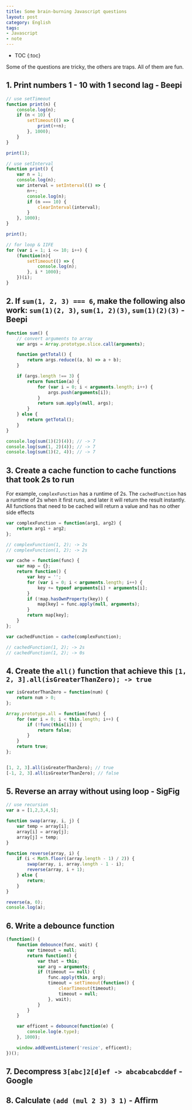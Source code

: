 ```yaml
---
title: Some brain-burning Javascript questions
layout: post
category: English
tags:
- Javascript
- note
---
```


* TOC
{:toc}

Some of the questions are tricky, the others are traps. All of them are fun.

## 1. Print numbers 1 - 10 with 1 second lag - Beepi

```javascript
// use setTimeout
function print(n) {
    console.log(n);
    if (n < 10) {
        setTimeout(() => {
            print(++n);
        }, 1000);
    }
}

print(1);
```

```javascript
// use setInterval
function print() {
    var n = 1;
    console.log(n);
    var interval = setInterval(() => {
        n++;
        console.log(n);
        if (n === 10) {
            clearInterval(interval);
        }
    }, 1000);
}

print();
```

```javascript
// for loop & IIFE
for (var i = 1; i <= 10; i++) {
    (function(n){
        setTimeout(() => {
            console.log(n);
        }, i * 1000);
    })(i);
}
```

## 2. If `sum(1, 2, 3) === 6`, make the following also work: `sum(1)(2, 3)`, `sum(1, 2)(3)`, `sum(1)(2)(3)` - Beepi

```javascript
function sum() {
    // convert arguments to array
    var args = Array.prototype.slice.call(arguments);

    function getTotal() {
        return args.reduce((a, b) => a + b);
    }

    if (args.length !== 3) {
        return function(a) {
            for (var i = 0; i < arguments.length; i++) {
                args.push(arguments[i]);
            }
            return sum.apply(null, args);
        }
    } else {
        return getTotal();
    }
}

console.log(sum(1)(2)(4)); // -> 7
console.log(sum(1, 2)(4)); // -> 7
console.log(sum(1)(2, 4)); // -> 7
```

## 3. Create a cache function to cache functions that took 2s to run

For example, `complexFunction` has a runtime of 2s. The `cachedFunction` has a runtime of 2s when it first runs, and later it will return the result instantly. All functions that need to be cached will return a value and has no other side effects

```javascript
var complexFunction = function(arg1, arg2) {
    return arg1 + arg2;
};

// complexFunction(1, 2); -> 2s
// complexFunction(1, 2); -> 2s

var cache = function(func) {
    var map = {};
    return function() {
        var key = '';
        for (var i = 0; i < arguments.length; i++) {
            key += typeof arguments[i] + arguments[i];
        }
        if (!map.hasOwnProperty(key)) {
            map[key] = func.apply(null, arguments);
        }
        return map[key];
    }
};

var cachedFunction = cache(complexFunction);

// cachedFunction(1, 2); -> 2s
// cachedFunction(1, 2); -> 0s

```

## 4. Create the `all()` function that achieve this `[1, 2, 3].all(isGreaterThanZero); -> true`

```javascript
var isGreaterThanZero = function(num) {
    return num > 0;
};

Array.prototype.all = function(func) {
    for (var i = 0; i < this.length; i++) {
        if (!func(this[i])) {
            return false;
        }
    }
    return true;
};


[1, 2, 3].all(isGreaterThanZero); // true
[-1, 2, 3].all(isGreaterThanZero); // false
```

## 5. Reverse an array without using loop - SigFig

```javascript
// use recursion
var a = [1,2,3,4,5];

function swap(array, i, j) {
    var temp = array[i];
    array[i] = array[j];
    array[j] = temp;
}

function reverse(array, i) {
    if (i < Math.floor((array.length - 1) / 2)) {
        swap(array, i, array.length - 1 - i);
        reverse(array, i + 1);
    } else {
        return;
    }
}

reverse(a, 0);
console.log(a);
```

## 6. Write a debounce function

```javascript
(function() {
    function debounce(func, wait) {
        var timeout = null;
        return function() {
            var that = this;
            var arg = arguments;
            if (timeout == null) {
                func.apply(this, arg);
                timeout = setTimeout(function() {
                    clearTimeout(timeout);
                    timeout = null;
                }, wait);
            }
        }
    }

    var efficent = debounce(function(e) {
        console.log(e.type);
    }, 1000);

    window.addEventListener('resize', efficent);
})();
```

## 7. Decompress `3[abc]2[d]ef -> abcabcabcddef` - Google

## 8. Calculate `(add (mul 2 3) 3 1)` - Affirm
